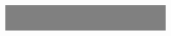 <!--# jb44042.github.io-->
<!DOCTYPE html>
<html>
  <head>
  </head>
  
  <body>
    <div style="width: 100%; height: 80px; background-color: gray;">
    </div>
  </body>
</html>
